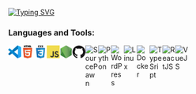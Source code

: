 [![Typing SVG](https://readme-typing-svg.demolab.com?font=Fira+Code&pause=1000&color=F70000&random=false&width=435&lines=Web+Developer;Web+infrastructure;DevOps)](https://git.io/typing-svg)

### Languages and Tools:

<img align="left" alt="Visual Studio Code" width="26px" src="https://raw.githubusercontent.com/github/explore/80688e429a7d4ef2fca1e82350fe8e3517d3494d/topics/visual-studio-code/visual-studio-code.png" />
<img align="left" alt="HTML5" width="26px" src="https://raw.githubusercontent.com/github/explore/80688e429a7d4ef2fca1e82350fe8e3517d3494d/topics/html/html.png" />
<img align="left" alt="CSS3" width="26px" src="https://raw.githubusercontent.com/github/explore/80688e429a7d4ef2fca1e82350fe8e3517d3494d/topics/css/css.png" />
<img align="left" alt="JavaScript" width="26px" src="https://raw.githubusercontent.com/github/explore/80688e429a7d4ef2fca1e82350fe8e3517d3494d/topics/javascript/javascript.png" />
<img align="left" alt="Node.js" width="26px" src="https://raw.githubusercontent.com/github/explore/80688e429a7d4ef2fca1e82350fe8e3517d3494d/topics/nodejs/nodejs.png" />

<img align="left" alt="GitHub" width="26px" src="https://raw.githubusercontent.com/github/explore/78df643247d429f6cc873026c0622819ad797942/topics/github/github.png" />
<img align="left" alt="SourcePawn" width="26px" src="https://dreae.gallerycdn.vsassets.io/extensions/dreae/sourcepawn-vscode/0.1.4/1515276846898/Microsoft.VisualStudio.Services.Icons.Default" />
<img align="left" alt="Python" width="26px" src="https://ms-python.gallerycdn.vsassets.io/extensions/ms-python/python/2022.15.12631011/1663668880930/Microsoft.VisualStudio.Services.Icons.Default" />
<img align="left" alt="WordPress" width="26px" src="https://profilinator.rishav.dev/skills-assets/wordpress.png" />
<img align="left" alt="Linux" width="26px" src="https://profilinator.rishav.dev/skills-assets/linux-original.svg" />
<img align="left" alt="Docker" width="26px" src="https://profilinator.rishav.dev/skills-assets/docker-original-wordmark.svg" />
<img align="left" alt="TypeSript" width="26px" src="https://ms-vscode.gallerycdn.vsassets.io/extensions/ms-vscode/vscode-typescript-next/5.4.20231225/1703549319203/Microsoft.VisualStudio.Services.Icons.Small" />
<img align="left" alt="ReactJS" width="26px" src="https://jawandarajbir.gallerycdn.vsassets.io/extensions/jawandarajbir/react-vscode-extension-pack/1.0.0/1657754706795/Microsoft.VisualStudio.Services.Icons.Small" />
<img align="left" alt="VueJS" width="26px" src="https://devlos.gallerycdn.vsassets.io/extensions/devlos/vuejs-snippets/0.11.0/1699989541719/Microsoft.VisualStudio.Services.Icons.Small" />
